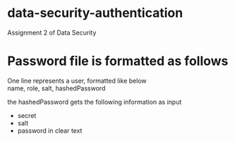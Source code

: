 # data-security-authentication
Assignment 2 of Data Security

# Password file is formatted as follows
One line represents a user, formatted like below  
name, role, salt, hashedPassword

the hashedPassword gets the following information as input
* secret
* salt
* password in clear text



